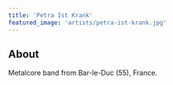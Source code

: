```yaml
---
title: 'Petra Ist Krank'
featured_image: 'artists/petra-ist-krank.jpg'
---
```


## About

Metalcore band from Bar-le-Duc (55), France.
